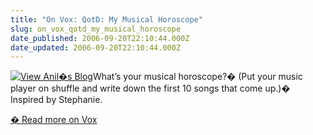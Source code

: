 ```yaml
---
title: "On Vox: QotD: My Musical Horoscope"
slug: on_vox_qotd_my_musical_horoscope
date_published: 2006-09-20T22:10:44.000Z
date_updated: 2006-09-20T22:10:44.000Z
---
```


[![View Anil�s Blog](http://up1.vox.com/6a00b8ea067a51dece00c2251fc277604a-50si)](http://anil.vox.com/)What’s your musical horoscope?� (Put your music player on shuffle and write down the first 10 songs that come up.)� Inspired by Stephanie.

[� Read more on Vox](http://anil.vox.com/library/post/qotd-my-musical-horoscope.html)
